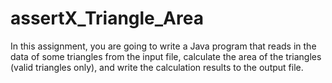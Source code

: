 # assertX_Triangle_Area
In this assignment, you are going to write a Java program that reads in the data of some triangles from the input file, calculate the area of the triangles (valid triangles only), and write the calculation results to the output file.
